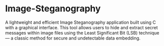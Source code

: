 # Image-Steganography
A lightweight and efficient Image Steganography application built using C with a graphical interface. This tool allows users to hide and extract secret messages within image files using the Least Significant Bit (LSB) technique — a classic method for secure and undetectable data embedding.

